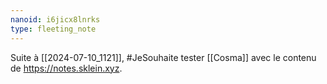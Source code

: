 ```yaml
---
nanoid: i6jicx8lnrks
type: fleeting_note
---
```

Suite à [[2024-07-10_1121]], #JeSouhaite tester [[Cosma]] avec le contenu de <https://notes.sklein.xyz>.
